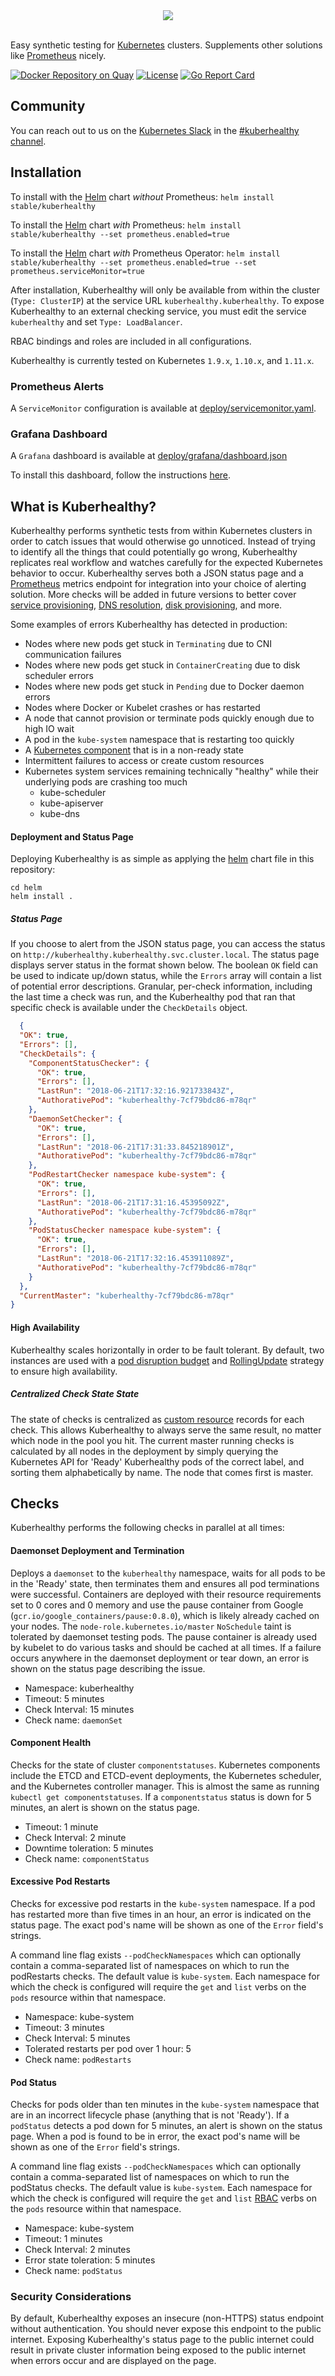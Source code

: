 <center><img src="https://github.com/Comcast/kuberhealthy/blob/master/images/kuberhealthy.png?raw=true"></center><br />

Easy synthetic testing for [Kubernetes](https://kubernetes.io) clusters.  Supplements other solutions like [Prometheus](https://prometheus.io/) nicely.

[![Docker Repository on Quay](https://quay.io/repository/comcast/kuberhealthy/status "Kuberhealthy Docker Repository on Quay")](https://quay.io/repository/comcast/kuberhealthy)
[![License](https://img.shields.io/badge/License-Apache%202.0-blue.svg)](https://opensource.org/licenses/Apache-2.0)
[![Go Report Card](https://goreportcard.com/badge/github.com/Comcast/kuberhealthy)](https://goreportcard.com/report/github.com/Comcast/kuberhealthy)

## Community
You can reach out to us on the [Kubernetes Slack](http://slack.k8s.io/) in the [#kuberhealthy channel](https://kubernetes.slack.com/messages/CB9G7HWTE).

## Installation

To install with the [Helm](https://helm.sh) chart *without* Prometheus:
`helm install stable/kuberhealthy`

To install the [Helm](https://helm.sh) chart *with* Prometheus:
`helm install stable/kuberhealthy --set prometheus.enabled=true`

To install the [Helm](https://helm.sh) chart *with* Prometheus Operator:
`helm install stable/kuberhealthy --set prometheus.enabled=true --set prometheus.serviceMonitor=true`

After installation, Kuberhealthy will only be available from within the cluster (`Type: ClusterIP`) at the service URL `kuberhealthy.kuberhealthy`.  To expose Kuberhealthy to an external checking service, you must edit the service `kuberhealthy` and set `Type: LoadBalancer`.

RBAC bindings and roles are included in all configurations.

Kuberhealthy is currently tested on Kubernetes `1.9.x`, `1.10.x`, and `1.11.x`.

### Prometheus Alerts

A `ServiceMonitor` configuration is available at [deploy/servicemonitor.yaml](https://raw.githubusercontent.com/Comcast/kuberhealthy/master/deploy/servicemonitor.yaml).


### Grafana Dashboard

A `Grafana` dashboard is available at [deploy/grafana/dashboard.json](https://raw.githubusercontent.com/Comcast/kuberhealthy/master/deploy/grafana/dashboard.json)

To install this dashboard, follow the instructions [here](http://docs.grafana.org/reference/export_import/#importing-a-dashboard).

## What is Kuberhealthy?

Kuberhealthy performs synthetic tests from within Kubernetes clusters in order to catch issues that would otherwise go unnoticed.  Instead of trying to identify all the things that could potentially go wrong, Kuberhealthy replicates real workflow and watches carefully for the expected Kubernetes behavior to occur.  Kuberhealthy serves both a JSON status page and a [Prometheus](https://prometheus.io/) metrics endpoint for integration into your choice of alerting solution.  More checks will be added in future versions to better cover [service provisioning](https://github.com/Comcast/kuberhealthy/issues/11), [DNS resolution](https://github.com/Comcast/kuberhealthy/issues/16), [disk provisioning](https://github.com/Comcast/kuberhealthy/issues/9), and more.

Some examples of errors Kuberhealthy has detected in production:

- Nodes where new pods get stuck in `Terminating` due to CNI communication failures
- Nodes where new pods get stuck in `ContainerCreating` due to disk scheduler errors
- Nodes where new pods get stuck in `Pending` due to Docker daemon errors
- Nodes where Docker or Kubelet crashes or has restarted
- A node that cannot provision or terminate pods quickly enough due to high IO wait
- A pod in the `kube-system` namespace that is restarting too quickly
- A [Kubernetes component](https://kubernetes.io/docs/concepts/overview/components/) that is in a non-ready state
- Intermittent failures to access or create custom resources
- Kubernetes system services remaining technically "healthy" while their underlying pods are crashing too much
  - kube-scheduler
  - kube-apiserver
  - kube-dns

#### Deployment and Status Page

Deploying Kuberhealthy is as simple as applying the [helm](https://helm.sh/) chart file in this repository:

```
cd helm
helm install .
```

##### Status Page

If you choose to alert from the JSON status page, you can access the status on `http://kuberhealthy.kuberhealthy.svc.cluster.local`.  The status page displays server status in the format shown below.  The boolean `OK` field can be used to indicate up/down status, while the `Errors` array will contain a list of potential error descriptions.  Granular, per-check information, including the last time a check was run, and the Kuberhealthy pod that ran that specific check is available under the `CheckDetails` object.

```json
  {
  "OK": true,
  "Errors": [],
  "CheckDetails": {
    "ComponentStatusChecker": {
      "OK": true,
      "Errors": [],
      "LastRun": "2018-06-21T17:32:16.921733843Z",
      "AuthorativePod": "kuberhealthy-7cf79bdc86-m78qr"
    },
    "DaemonSetChecker": {
      "OK": true,
      "Errors": [],
      "LastRun": "2018-06-21T17:31:33.845218901Z",
      "AuthorativePod": "kuberhealthy-7cf79bdc86-m78qr"
    },
    "PodRestartChecker namespace kube-system": {
      "OK": true,
      "Errors": [],
      "LastRun": "2018-06-21T17:31:16.45395092Z",
      "AuthorativePod": "kuberhealthy-7cf79bdc86-m78qr"
    },
    "PodStatusChecker namespace kube-system": {
      "OK": true,
      "Errors": [],
      "LastRun": "2018-06-21T17:32:16.453911089Z",
      "AuthorativePod": "kuberhealthy-7cf79bdc86-m78qr"
    }
  },
  "CurrentMaster": "kuberhealthy-7cf79bdc86-m78qr"
}
```

#### High Availability

Kuberhealthy scales horizontally in order to be fault tolerant.  By default, two instances are used with a [pod disruption budget](https://kubernetes.io/docs/tasks/run-application/configure-pdb/) and [RollingUpdate](https://kubernetes.io/docs/tasks/run-application/rolling-update-replication-controller/) strategy to ensure high availability.  

##### Centralized Check State State

The state of checks is centralized as [custom resource](https://kubernetes.io/docs/concepts/extend-kubernetes/api-extension/custom-resources/) records for each check.  This allows Kuberhealthy to always serve the same result, no matter which node in the pool you hit.  The current master running checks is calculated by all nodes in the deployment by simply querying the Kubernetes API for 'Ready' Kuberhealthy pods of the correct label, and sorting them alphabetically by name.  The node that comes first is master.

## Checks

Kuberhealthy performs the following checks in parallel at all times:

#### Daemonset Deployment and Termination

Deploys a `daemonset` to the `kuberhealthy` namespace, waits for all pods to be in the 'Ready' state, then terminates them and ensures all pod terminations were successful.  Containers are deployed with their resource requirements set to 0 cores and 0 memory and use the pause container from Google (`gcr.io/google_containers/pause:0.8.0`), which is likely already cached on your nodes.  The `node-role.kubernetes.io/master` `NoSchedule` taint is tolerated by daemonset testing pods.  The pause container is already used by kubelet to do various tasks and should be cached at all times.  If a failure occurs anywhere in the daemonset deployment or tear down, an error is shown on the status page describing the issue.

- Namespace: kuberhealthy
- Timeout: 5 minutes
- Check Interval: 15 minutes
- Check name: `daemonSet`

#### Component Health

Checks for the state of cluster `componentstatuses`.  Kubernetes components include the ETCD and ETCD-event deployments, the Kubernetes scheduler, and the Kubernetes controller manager.  This is almost the same as running `kubectl get componentstatuses`.  If a `componentstatus` status is down for 5 minutes, an alert is shown on the status page.

- Timeout: 1 minute
- Check Interval: 2 minute
- Downtime toleration: 5 minutes
- Check name: `componentStatus`

#### Excessive Pod Restarts

Checks for excessive pod restarts in the `kube-system` namespace.  If a pod has restarted more than five times in an hour, an error is indicated on the status page.  The exact pod's name will be shown as one of the `Error` field's strings.

A command line flag exists `--podCheckNamespaces` which can optionally contain a comma-separated list of namespaces on which to run the podRestarts checks.  The default value is `kube-system`.  Each namespace for which the check is configured will require the `get` and `list` verbs on the `pods` resource within that namespace.

- Namespace: kube-system
- Timeout: 3 minutes
- Check Interval: 5 minutes
- Tolerated restarts per pod over 1 hour: 5
- Check name: `podRestarts`  

#### Pod Status

Checks for pods older than ten minutes in the `kube-system` namespace that are in an incorrect lifecycle phase (anything that is not 'Ready').  If a `podStatus` detects a pod down for 5 minutes, an alert is shown on the status page. When a pod is found to be in error, the exact pod's name will be shown as one of the `Error` field's strings.

A command line flag exists `--podCheckNamespaces` which can optionally contain a comma-separated list of namespaces on which to run the podStatus checks.  The default value is `kube-system`.  Each namespace for which the check is configured will require the `get` and `list` [RBAC](https://kubernetes.io/docs/reference/access-authn-authz/rbac/) verbs on the `pods` resource within that namespace.

- Namespace: kube-system
- Timeout: 1 minutes
- Check Interval: 2 minutes
- Error state toleration: 5 minutes
- Check name: `podStatus`

### Security Considerations

By default, Kuberhealthy exposes an insecure (non-HTTPS) status endpoint without authentication. You should never expose this endpoint to the public internet. Exposing Kuberhealthy's status page to the public internet could result in private cluster information being exposed to the public internet when errors occur and are displayed on the page.
